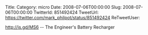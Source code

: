 Title: 
Category: micro
Date: 2008-07-06T00:00:00
Slug: 2008-07-06T00:00:00
TwitterId: 851492424
TweetUrl: https://twitter.com/mark_philpot/status/851492424
ReTweetUser: 

http://is.gd/MS6 -- The Engineer's Battery Recharger